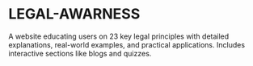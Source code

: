 # LEGAL-AWARNESS
A website educating users on 23 key legal principles with detailed explanations, real-world examples, and practical applications. Includes interactive sections like blogs and quizzes.
